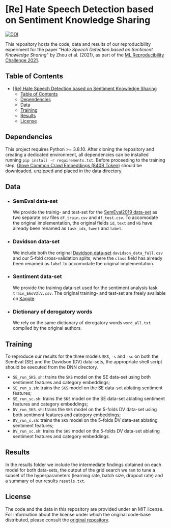 # [Re] Hate Speech Detection based on Sentiment Knowledge Sharing

[![DOI](https://zenodo.org/badge/438386237.svg)](https://zenodo.org/badge/latestdoi/438386237)

This repository hosts the code, data and results of our reproducibility experiment for the paper "_Hate Speech Detection based on Sentiment Knowledge Sharing_" by Zhou et al. (2021), as part of the [ML Reproducibility Challenge 2021](https://paperswithcode.com/rc2021).

## Table of Contents

- [[Re] Hate Speech Detection based on Sentiment Knowledge Sharing](#re-hate-speech-detection-based-on-sentiment-knowledge-sharing)
  - [Table of Contents](#table-of-contents)
  - [Dependencies](#dependencies)
  - [Data](#data)
  - [Training](#training)
  - [Results](#results)
  - [License](#license)

## Dependencies

This project requires Python >= 3.8.10. After cloning the repository and creating a dedicated environment, all dependencies can be installed running `pip install -r requirements.txt`. Before proceeding to the training step, [Glove Common Crawl Embeddings (840B Token)](https://nlp.stanford.edu/data/glove.840B.300d.zip) should be downloaded, unzipped and placed in the data directory.

## Data

- ### SemEval data-set

    We provide the trainig- and test-set for the [SemEval2019 data-set](http://hatespeech.di.unito.it/hateval.html) as two separate csv files `df_train.csv` and `df_test.csv`. To accomodate the original implementation, the original fields `id`, `text` and `HS` have already been renamed as `task_idx`, `tweet` and `label`.

- ### Davidson data-set

    We include both the original [Davidson data-set](https://github.com/t-davidson/hate-speech-and-offensive-language/tree/master/data) `davidson_data_full.csv` and our 5-fold cross-validation splits, where the `class` field has already been renamed as `label` to accomodate the original implementation.

- ### Sentiment data-set

    We provide the training data-set used for the sentiment analysis task `train_E6oV3lV.csv`. The original training- and test-set are freely available on [Kaggle](https://www.kaggle.com/dv1453/twitter-sentiment-analysis-analytics-vidya).

- ### Dictionary of derogatory words

    We rely on the same dictionary of derogatory words `word_all.txt` compiled by the original authors.

## Training

To reproduce our results for the three models `SKS`, `-s` and `-sc` on both the SemEval (SE) and the Davidson (DV) data-sets, the appropriate shell script should be executed from the DNN directory.

- `SE_run_SKS.sh`: trains the `SKS` model on the SE data-set using both sentiment features and category embeddings;
- `SE_run_s.sh`: trains the `SKS` model on the SE data-set ablating sentiment features;
- `SE_run_sc.sh`: trains the `SKS` model on the SE data-set ablating sentiment features and category embeddings;
- `DV_run_SKS.sh`: trains the `SKS` model on the 5-folds DV data-set using both sentiment features and category embeddings;
- `DV_run_s.sh`: trains the `SKS` model on the 5-folds DV data-set ablating sentiment features;
- `DV_run_sc.sh`: trains the `SKS` model on the 5-folds DV data-set ablating sentiment features and category embeddings.

## Results

In the results folder we include the intermediate findings obtained on each model for both data-sets, the output of the grid search we ran to tune a subset of the hyperparameters (learning rate, batch size, dropout rate) and a summary of our results `resutls.txt`.

## License

The code and the data in this repository are provided under an MIT license. For information about the license under which the original code-base distributed, please consult the [original repository](https://github.com/1783696285/SKS).
